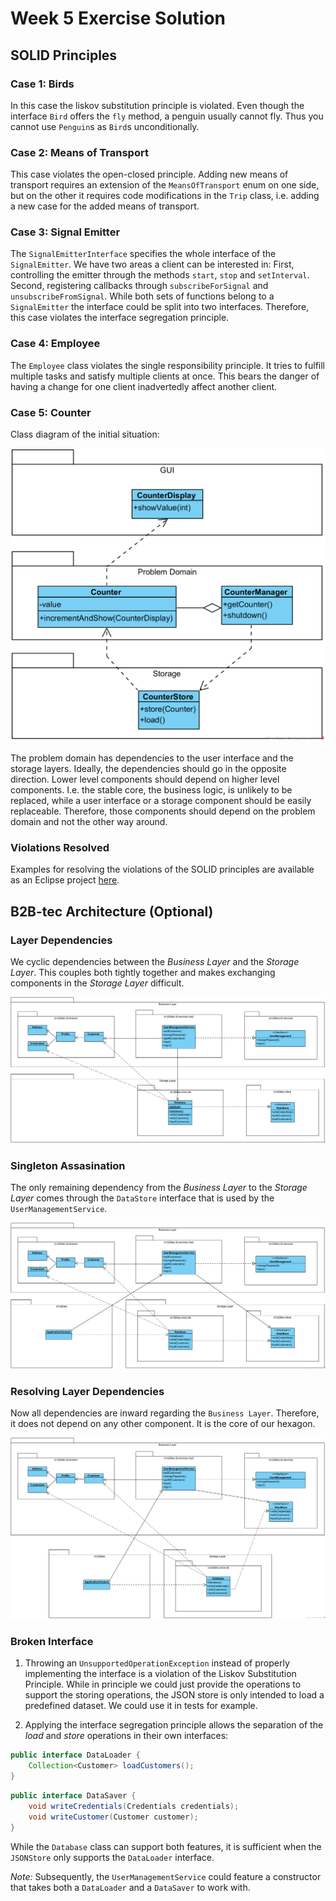 # Week 5 Exercise Solution

## SOLID Principles

### Case 1: Birds
In this case the liskov substitution principle is violated. Even though the interface `Bird` offers the `fly` method, a penguin usually cannot fly. Thus you cannot use `Penguin`s as `Bird`s unconditionally.

### Case 2: Means of Transport
This case violates the open-closed principle. Adding new means of transport requires an extension of the `MeansOfTransport` enum on one side, but on the other it requires code modifications in the `Trip` class, i.e. adding a new case for the added means of transport.

### Case 3: Signal Emitter
The `SignalEmitterInterface` specifies the whole interface of the `SignalEmitter`. We have two areas a client can be interested in: First, controlling the emitter through the methods `start`, `stop` and `setInterval`. Second, registering callbacks through `subscribeForSignal` and `unsubscribeFromSignal`. While both sets of functions belong to a `SignalEmitter` the interface could be split into two interfaces. Therefore, this case violates the interface segregation principle.

### Case 4: Employee
The `Employee` class violates the single responsibility principle. It tries to fulfill multiple tasks and satisfy multiple clients at once. This bears the danger of having a change for one client inadvertedly affect another client.

### Case 5: Counter
Class diagram of the initial situation:


![Packages](images/Ex5.1%20Case%205%20DIP%20Violation.png)

The problem domain has dependencies to the user interface and the storage layers. Ideally, the dependencies should go in the opposite direction. Lower level components should depend on higher level components. I.e. the stable core, the business logic, is unlikely to be replaced, while a user interface or a storage component should be easily replaceable. Therefore, those components should depend on the problem domain and not the other way around.


### Violations Resolved
Examples for resolving the violations of the SOLID principles are available as an Eclipse project [here](week%205%20Solid%20Violation%20Solution).


## B2B-tec Architecture (Optional)

### Layer Dependencies

We cyclic dependencies between the *Business Layer* and the *Storage Layer*. This couples both tightly together and makes exchanging components in the *Storage Layer* difficult.

![Packages](images/Ex5.2.1%20Package%20Diagram%20Solution.png)


### Singleton Assasination

The only remaining dependency from the *Business Layer* to the *Storage Layer* comes through the `DataStore` interface that is used by the `UserManagementService`.

![Packages](images/Ex5.2.2%20Package%20Diagram%20Solution.png)


### Resolving Layer Dependencies

Now all dependencies are inward regarding the `Business Layer`. Therefore, it does not depend on any other component. It is the core of our hexagon.

![Packages](images/Ex5.2.3%20Package%20Diagram%20Solution.png)


### Broken Interface

1. Throwing an `UnsupportedOperationException` instead of properly implementing the interface is a violation of the Liskov Substitution Principle. While in principle we could just provide the operations to support the storing operations, the JSON store is only intended to load a predefined dataset. We could use it in tests for example.

2. Applying the interface segregation principle allows the separation of the *load* and *store* operations in their own interfaces:

```java
public interface DataLoader {
	Collection<Customer> loadCustomers();
}
```

```java
public interface DataSaver {
	void writeCredentials(Credentials credentials);
	void writeCustomer(Customer customer);
}
```

While the `Database` class can support both features, it is sufficient when the `JSONStore` only supports the `DataLoader` interface. 

*Note:* Subsequently, the `UserManagementService` could feature a constructor that takes both a `DataLoader` and a `DataSaver` to work with.
